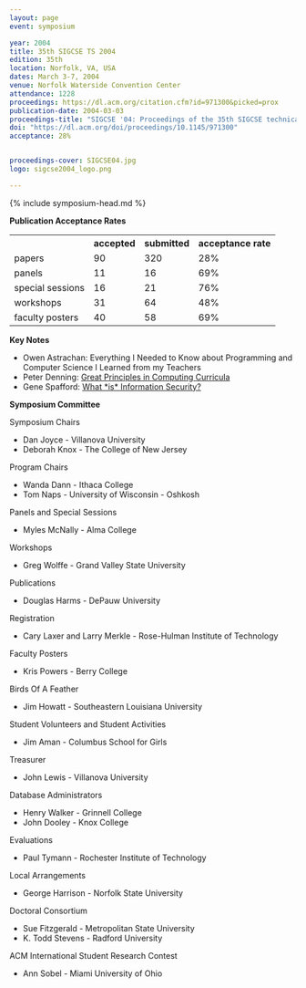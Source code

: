 ```yaml
---
layout: page
event: symposium

year: 2004
title: 35th SIGCSE TS 2004
edition: 35th
location: Norfolk, VA, USA
dates: March 3-7, 2004
venue: Norfolk Waterside Convention Center
attendance: 1228
proceedings: https://dl.acm.org/citation.cfm?id=971300&picked=prox
publication-date: 2004-03-03
proceedings-title: "SIGCSE '04: Proceedings of the 35th SIGCSE technical symposium on Computer Science Education"
doi: "https://dl.acm.org/doi/proceedings/10.1145/971300"
acceptance: 28%


proceedings-cover: SIGCSE04.jpg
logo: sigcse2004_logo.png

---
```


{% include symposium-head.md %}

<!-- <img src="images/covers/SIGCSE04.jpg">
<img src="images/logos/sigcse2004_logo.png"> -->

**Publication Acceptance Rates**

 <table class="table table-hover table-sm"><tbody><tr><th> </th>
<th>accepted</th>
<th>submitted</th>
<th>acceptance rate</th>
</tr><tr><td>papers</td>
<td>90</td>
<td>320</td>
<td>28%</td>
</tr><tr><td>panels</td>
<td>11</td>
<td>16</td>
<td>69%</td>
</tr><tr><td>special sessions</td>
<td>16</td>
<td>21</td>
<td>76%</td>
</tr><tr><td>workshops</td>
<td>31</td>
<td>64</td>
<td>48%</td>
</tr><tr><td>faculty posters</td>
<td>40</td>
<td>58</td>
<td>69%</td>
</tr></tbody></table>


**Key Notes**

-   Owen Astrachan: Everything I Needed to Know about Programming and
    Computer Science I Learned from my Teachers
-   Peter Denning: [Great Principles in Computing
    Curricula](http://dl.acm.org/citation.cfm?id=971303&CFID=442642152&CFTOKEN=40656014)
-   Gene Spafford: [What \*is\* Information
    Security?](http://dl.acm.org/citation.cfm?id=971304&CFID=442642152&CFTOKEN=40656014)

**Symposium Committee**

Symposium Chairs

-   Dan Joyce - Villanova University
-   Deborah Knox - The College of New Jersey

Program Chairs

-   Wanda Dann - Ithaca College
-   Tom Naps - University of Wisconsin - Oshkosh

Panels and Special Sessions

-   Myles McNally - Alma College

Workshops

-   Greg Wolffe - Grand Valley State University

Publications

-   Douglas Harms - DePauw University

Registration

-   Cary Laxer and Larry Merkle - Rose-Hulman Institute of Technology

Faculty Posters

-   Kris Powers - Berry College

Birds Of A Feather

-   Jim Howatt - Southeastern Louisiana University

Student Volunteers and Student Activities

-   Jim Aman - Columbus School for Girls

Treasurer

-   John Lewis - Villanova University

Database Administrators

-   Henry Walker - Grinnell College
-   John Dooley - Knox College

Evaluations

-   Paul Tymann - Rochester Institute of Technology

Local Arrangements

-   George Harrison - Norfolk State University

Doctoral Consortium

-   Sue Fitzgerald - Metropolitan State University
-   K. Todd Stevens - Radford University

ACM International Student Research Contest

-   Ann Sobel - Miami University of Ohio
